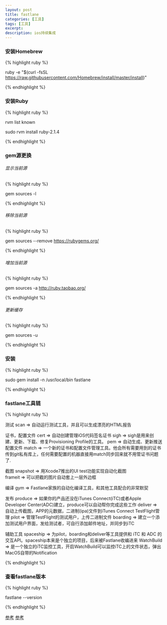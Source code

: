 ```yaml
---
layout: post
title: fastlane
categories: [工具]
tags: [工具]
excerpt: 
description: ios持续集成
---
```

<h3>安装Homebrew</h3>

{% highlight ruby %}

ruby -e "$(curl -fsSL https://raw.githubusercontent.com/Homebrew/install/master/install)"

{% endhighlight %}

<h3>安装Ruby</h3>

{% highlight ruby %}

rvm list known

sudo rvm install ruby-2.1.4

{% endhighlight %}


<h3>gem源更换</h3>
<h6>显示当前源</h6>

{% highlight ruby %}

gem sources -l

{% endhighlight %}

<h6>移除当前源</h6>

{% highlight ruby %}

gem sources --remove https://rubygems.org/

{% endhighlight %}

<h6>增加当前源</h6>

{% highlight ruby %}

gem sources -a http://ruby.taobao.org/

{% endhighlight %}


<h6>更新缓存</h6>

{% highlight ruby %}

gem sources -u 

{% endhighlight %}



<h3>安装</h3>

{% highlight ruby %}

sudo gem install -n /usr/local/bin fastlane

{% endhighlight %}



<h3>fastlane工具链</h3>

{% highlight ruby %}

测试
scan => 自动运行测试工具，并且可以生成漂亮的HTML报告

证书，配置文件
cert => 自动创建管理iOS代码签名证书
sigh => sigh是用来创建、更新、下载、修复Provisioning Profile的工具。
pem => 自动生成、更新推送配置文件
match => 一个新的证书和配置文件管理工具。他会所有需要用到的证书传到git私有库上，任何需要配置的机器直接用match同步回来就不用管证书问题了.

截图
snapshot => 用Xcode7推出的UI test功能实现自动化截图    
frameit => 可以把截的图片自动套上一层外边框

编译
gym => Fastlane家族的自动化编译工具，和其他工具配合的非常默契

发布
produce => 如果你的产品还没在iTunes Connect(iTC)或者Apple Developer Center(ADC)建立，produce可以自动帮你完成这些工作
deliver => 自动上传截图，APP的元数据，二进制(ipa)文件到iTunes Connect
TestFlight管理
pilot => 管理TestFlight的测试用户，上传二进制文件
boarding => 建立一个添加测试用户界面，发给测试者，可自行添加邮件地址，并同步到iTC

辅助工具
spaceship => 为pilot，boarding和deliver等工具提供和 iTC 和 ADC 的交互API。spaceship本来是个独立的项目，后来被Fastlane收编进来
WatchBuild => 是一个独立的iTC监控工具，开启WatchBuild可以监控iTC上的文件状态，弹出MacOS自带的Notification


{% endhighlight %}


<h3>查看fastlane版本</h3>

{% highlight ruby %}

fastlane --version

{% endhighlight %}



<a href="https://whlsxl.github.io/fastlane1/">参考</a>
<a href="http://lynchwong.com/2016/06/fastlane---match/">参考</a>

